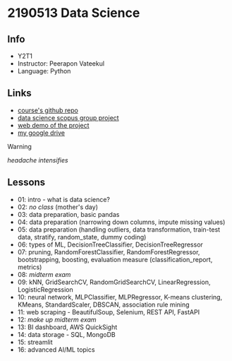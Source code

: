 # 2190513 Data Science

## Info
- Y2T1
- Instructor: Peerapon Vateekul
- Language: Python

## Links
- [course's github repo](https://github.com/pvateekul/2190513_DS-ICE_2024s1)
- [data science scopus group project](https://github.com/vinitian/data-sci-scopus-proj/)
- [web demo of the project](papers-please-proj.streamlit.app/)
- [my google drive](https://drive.google.com/drive/folders/12Q835RvD0TF1pT5gWEFnDRp9v0ECDdvm?usp=sharing)

> [!WARNING]
> *headache intensifies*

## Lessons
- 01: intro - what is data science?
- 02: *no class* (mother's day)
- 03: data preparation, basic pandas
- 04: data preparation (narrowing down columns, impute missing values)
- 05: data preparation (handling outliers, data transformation, train-test data, stratify, random_state, dummy coding)
- 06: types of ML, DecisionTreeClassifier, DecisionTreeRegressor
- 07: pruning, RandomForestClassifier, RandomForestRegressor, bootstrapping, boosting, evaluation measure (classification_report, metrics)
- 08: *midterm exam*
- 09: kNN, GridSearchCV, RandomGridSearchCV, LinearRegression, LogisticRegression
- 10: neural network, MLPClassifier, MLPRegressor, K-means clustering, KMeans, StandardScaler, DBSCAN, association rule mining
- 11: web scraping - BeautifulSoup, Selenium, REST API, FastAPI
- 12: *make up midterm exam*
- 13: BI dashboard, AWS QuickSight
- 14: data storage - SQL, MongoDB
- 15: streamlit
- 16: advanced AI/ML topics